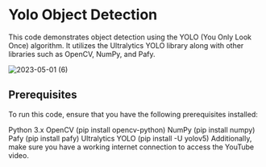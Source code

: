 # Yolo Object Detection
This code demonstrates object detection using the YOLO (You Only Look Once) algorithm. It utilizes the Ultralytics YOLO library along with other libraries such as OpenCV, NumPy, and Pafy.

![2023-05-01 (6)](https://user-images.githubusercontent.com/93634268/235419911-af98349a-b333-4109-b440-5b15dd9bb044.png)

## Prerequisites
To run this code, ensure that you have the following prerequisites installed:

Python 3.x
OpenCV (pip install opencv-python)
NumPy (pip install numpy)
Pafy (pip install pafy)
Ultralytics YOLO (pip install -U yolov5)
Additionally, make sure you have a working internet connection to access the YouTube video.
